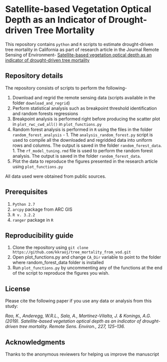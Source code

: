 # Satellite-based Vegetation Optical Depth as an Indicator of Drought-driven Tree Mortality

This repository contains `python` and `R` scripts to estimate drought-driven tree mortality in California as part of research article in the Journal Remote Sensing of Environment- [Satellite-based vegetation optical depth as an indicator of drought-driven tree mortality](https://www.sciencedirect.com/science/article/pii/S0034425719301208)

## Repository details

The repository consists of scripts to perform the following-

1. Download and regrid the remote sensing data (scripts available in the folder `download_and_regrid`)
1. Perform statistical analysis such as breakpoint threshold identification and random forests regressions
  1. Breakpoint analysis is performed right before producing the scatter plot in `plot_rwc_cwd_all()` in `plot_functions.py`
  1. Random forest analysis is performed in `R` using the files in the folder `random_forest_analysis` - 
    1. The `analysis_random_forest.py` script is used to compile all the downloaded and regridded data into uniform rows and columns. The output is saved in the folder `random_forest_data`.
    1. The `rf_model_tuning.rmd` file is used to perform the random forest analysis. The output is saved in the folder `random_forest_data`.
1. Plot the data to reproduce the figures presented in the research article using `plot_functions.py`

All data used were obtained from public sources. 

## Prerequisites

1. `Python 2.7`
1. `arcpy` package from ARC GIS
1. `R v. 3.2.2 `
1. `ranger` package in `R`

## Reproducibility guide

1. Clone the repository using `git clone https://github.com/kkraoj/tree_mortality_from_vod.git`
1. Open plot_functions.py and change `CA_Dir` variable to point to the folder where random_forest_data folder is installed
1. Run `plot_functions.py` by uncommenting any of the functions at the end of the script to reproduce the figures you wish.


## License
Please cite the following paper if you use any data or analysis from this study:

_Rao, K., Anderegg, W.R.L., Sala, A., Martínez-Vilalta, J. & Konings, A.G. (2019). Satellite-based vegetation optical depth as an indicator of drought-driven tree mortality. Remote Sens. Environ., 227, 125–136._

## Acknowledgments

Thanks to the anonymous reviewers for helping us improve the manuscript
